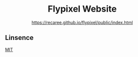 <div align="center">
    <h1>Flypixel Website</h1>
    <p><a href="https://recaree.github.io/flypixel/public/index.html">https://recaree.github.io/flypixel/public/index.html</a></p>
<!--     <p>Flypixel Website Made With <a href="https://tailwindcss.com" target="_blank">TailwindCSS</a>.</p> -->
</div>

## Linsence

[MIT](https://choosealicense.com/licenses/mit/)

